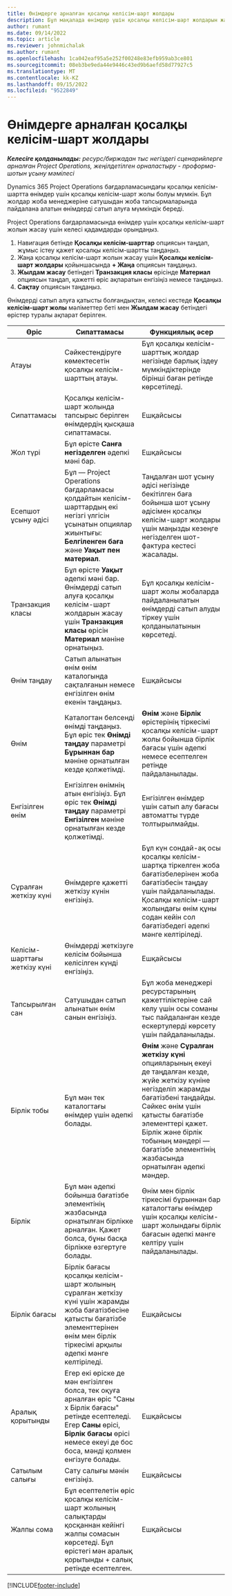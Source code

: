 ```yaml
---
title: Өнімдерге арналған қосалқы келісім-шарт жолдары
description: Бұл мақалада өнімдер үшін қосалқы келісім-шарт жолдарын жазу және жеткізушіден өнім сатып алуды жазу үшін әртүрлі өрістерді пайдалану жолы түсіндірілген.
author: rumant
ms.date: 09/14/2022
ms.topic: article
ms.reviewer: johnmichalak
ms.author: rumant
ms.openlocfilehash: 1ca042eaf95a5e252f00248e83efb959ab3ce801
ms.sourcegitcommit: 08eb3be9eda44e9446c43ed9b6aefd58d77927c5
ms.translationtype: MT
ms.contentlocale: kk-KZ
ms.lasthandoff: 09/15/2022
ms.locfileid: "9522849"
---
```

# <a name="subcontract-lines-for-products"></a>Өнімдерге арналған қосалқы келісім-шарт жолдары

_**Келесіге қолданылады:** ресурс/биржадан тыс негіздегі сценарийлерге арналған Project Operations, жеңілдетілген орналастыру - проформа-шотын ұсыну мәмілесі_

Dynamics 365 Project Operations бағдарламасындағы қосалқы келісім-шартта өнімдер үшін қосалқы келісім-шарт жолы болуы мүмкін. Бұл жолдар жоба менеджеріне сатушыдан жоба тапсырмаларында пайдалана алатын өнімдерді сатып алуға мүмкіндік береді.

Project Operations бағдарламасында өнімдер үшін қосалқы келісім-шарт жолын жасау үшін келесі қадамдарды орындаңыз.

1. Навигация бетінде **Қосалқы келісім-шарттар** опциясын таңдап, жұмыс істеу қажет қосалқы келісім-шартты таңдаңыз. 
2. Жаңа қосалқы келісім-шарт жолын жасау үшін **Қосалқы келісім-шарт жолдары** қойыншасында **+ Жаңа** опциясын таңдаңыз.
3. **Жылдам жасау** бетіндегі **Транзакция класы** өрісінде **Материал** опциясын таңдап, қажетті өріс ақпаратын енгізіңіз немесе таңдаңыз. 
4. **Сақтау** опциясын таңдаңыз.

Өнімдерді сатып алуға қатысты болғандықтан, келесі кестеде **Қосалқы келісім-шарт жолы** мәліметтер беті мен **Жылдам жасау** бетіндегі өрістер туралы ақпарат берілген.

| Өріс | Сипаттамасы | Функциялық әсер|
| ----- | ----------- | ----------- |
| Атауы | Сәйкестендіруге көмектесетін қосалқы келісім-шарттың атауы. |Бұл қосалқы келісім-шарттық жолдар негізінде барлық іздеу мүмкіндіктерінде бірінші баған ретінде көрсетіледі.
| Сипаттамасы | Қосалқы келісім-шарт жолында тапсырыс берілген өнімдердің қысқаша сипаттамасы. | Ешқайсысы |
| Жол түрі | Бұл өрісте **Санға негізделген** әдепкі мәні бар. |Ешқайсысы |
| Есепшот ұсыну әдісі | Бұл — Project Operations бағдарламасы қолдайтын келісім-шарттардың екі негізгі үлгісін ұсынатын опциялар жиынтығы: **Белгіленген баға** және **Уақыт пен материал**. | Таңдалған шот ұсыну әдісі негізінде бекітілген баға бойынша шот ұсыну әдісімен қосалқы келісім-шарт жолдары үшін маңызды кезеңге негізделген шот-фактура кестесі жасалады. |
| Транзакция класы |Бұл өрісте **Уақыт** әдепкі мәні бар. Өнімдерді сатып алуға қосалқы келісім-шарт жолдарын жасау үшін **Транзакция класы** өрісін **Материал** мәніне орнатыңыз.  | Бұл қосалқы келісім-шарт жолы жобаларда пайдаланылатын өнімдерді сатып алуды тіркеу үшін қолданылатынын көрсетеді. |
| Өнім таңдау | Сатып алынатын өнім өнім каталогында сақталғанын немесе енгізілген өнім екенін таңдаңыз. |Ешқайсысы |
| Өнім  | Каталогтан белсенді өнімді таңдаңыз. Бұл өріс тек **Өнімді таңдау** параметрі **Бұрыннан бар** мәніне орнатылған кезде қолжетімді. |**Өнім** және **Бірлік** өрістерінің тіркесімі қосалқы келісім-шарт жолы бойынша бірлік бағасы үшін әдепкі немесе есептелген ретінде пайдаланылады.
| Енгізілген өнім | Енгізілген өнімнің атын енгізіңіз. Бұл өріс тек **Өнімді таңдау** параметрі **Енгізілген** мәніне орнатылған кезде қолжетімді.  |Енгізілген өнімдер үшін сатып алу бағасы автоматты түрде толтырылмайды.|
| Сұралған жеткізу күні | Өнімдерге қажетті жеткізу күнін енгізіңіз.| Бұл күн сондай-ақ осы қосалқы келісім-шартқа тіркелген жоба бағатізбелерінен жоба бағатізбесін таңдау үшін пайдаланылады. Қосалқы келісім-шарт жолындағы өнім құны содан кейін сол бағатізбедегі әдепкі мәнге келтіріледі. |
| Келісім-шарттағы жеткізу күні | Өнімдерді жеткізуге келісім бойынша келісілген күнді енгізіңіз.  |Ешқайсысы|
| Тапсырылған сан | Сатушыдан сатып алынатын өнім санын енгізіңіз.| Бұл жоба менеджері ресурстарының қажеттіліктеріне сай келу үшін осы соманы тыс пайдаланған кезде ескертулерді көрсету үшін пайдаланылады.|
| Бірлік тобы | Бұл мән тек каталогтағы өнімдер үшін әдепкі болады. |**Өнім** және **Сұралған жеткізу күні** опцияларының екеуі де таңдалған кезде, жүйе жеткізу күніне негізделіп жарамды бағатізбені таңдайды. Сәйкес өнім үшін қатысты бағатізбе элементтері қажет. Бірлік және бірлік тобының мәндері — бағатізбе элементінің жазбасында орнатылған әдепкі мәндер. |
| Бірлік | Бұл мән әдепкі бойынша бағатізбе элементінің жазбасында орнатылған бірлікке арналған. Қажет болса, бұны басқа бірлікке өзгертуге болады.| Өнім мен бірлік тіркесімі бұрыннан бар каталогтағы өнімдер үшін қосалқы келісім-шарт жолындағы бірлік бағасын әдепкі мәнге келтіру үшін пайдаланылады. |
| Бірлік бағасы | Бірлік бағасы қосалқы келісім-шарт жолының сұралған жеткізу күні үшін жарамды жоба бағатізбесіне қатысты бағатізбе элементтерінен өнім мен бірлік тіркесімі арқылы әдепкі мәнге келтіріледі.  |Ешқайсысы |
| Аралық қорытынды | Егер екі өріске де мән енгізілген болса, тек оқуға арналған өріс "Саны x Бірлік бағасы" ретінде есептеледі. Егер **Саны** өрісі, **Бірлік бағасы** өрісі немесе екеуі де бос боса, мәнді қолмен енгізуге болады.  |Ешқайсысы |
| Сатылым салығы | Сату салығы мәнін енгізіңіз. |Ешқайсысы |
| Жалпы сома | Бұл есептелетін өріс қосалқы келісім-шарт жолының салықтарды қосқаннан кейінгі жалпы сомасын көрсетеді. Бұл өрістегі мән аралық қорытынды + салық ретінде есептелген. |Ешқайсысы |


[!INCLUDE[footer-include](../../includes/footer-banner.md)]
